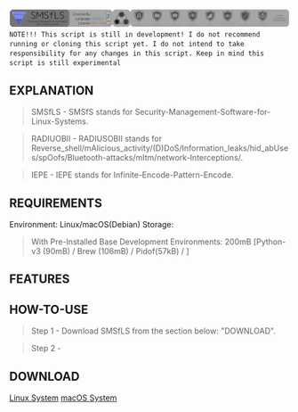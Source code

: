 <img src="/files/readme_images/banner.png"></img>
```NOTE!!! This script is still in development! I do not recommend running or cloning this script yet. I do not intend to take responsibility for any changes in this script. Keep in mind this script is still experimental```

## EXPLANATION
> SMSfLS    - SMSfS stands for Security-Management-Software-for-Linux-Systems.

> RADIUOBII - RADIUSOBII stands for Reverse_shell/mAlicious_activity/(D)DoS/Information_leaks/hid_abUses/spOofs/Bluetooth-attacks/mItm/network-Interceptions/.

> IEPE      - IEPE stands for Infinite-Encode-Pattern-Encode.

## REQUIREMENTS
Environment: Linux/macOS(Debian)
Storage: 
> With Pre-Installed Base Development Environments: 200mB [Python-v3 (90mB) / Brew (106mB) / Pidof(57kB) / ]
> 
## FEATURES

## HOW-TO-USE
> Step 1    - Download SMSfLS from the section below: "DOWNLOAD".

> Step 2    - 

## DOWNLOAD
<a href="">Linux System</a>
<a href="">macOS System</a>
